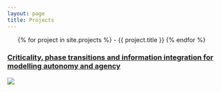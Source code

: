 ```yaml
---
layout: page
title: Projects
---
```

<ul class="posts">
{% for project in site.projects %}
- {{ project.title }}
{% endfor %}

</ul>
<div class="posts">
  <h3>
    <a href="http://maguilera.net">Criticality, phase transitions and information integration for modelling autonomy and agency</a>
  </h3>
<!--  <div class="thumbnail-container">-->
    <a href="http://maguilera.net"><img src="{{ site.github.url }}/assets/img/project-agency-stat-phys.png"></a>
<!--  </div>-->
</div>
